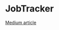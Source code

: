 # JobTracker
[Medium article](https://medium.com/@rtaza/android-mvvm-with-network-status-observables-ft-livedata-rxjava-room-listadapter-and-kotlin-a54c328c707b)
